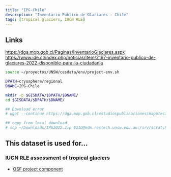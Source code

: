```yaml
---
title: "IPG-Chile"
description: "Inventario Publico de Glaciares - Chile"
tags: [tropical glaciers, IUCN RLE]
---
```


## Links

https://dga.mop.gob.cl/Paginas/InventarioGlaciares.aspx
https://www.ide.cl/index.php/noticias/item/2167-inventario-publico-de-glaciares-2022-disponible-para-la-ciudadania

```sh
source ~/proyectos/UNSW/cesdata/env/project-env.sh

DPATH=cryosphere/regional
DNAME=IPG-Chile

mkdir -p $GISDATA/$DPATH/$DNAME/
cd $GISDATA/$DPATH/$DNAME/

## Download error
# wget --continue https://dga.mop.gob.cl/estudiospublicaciones/mapoteca/Documents/IPG2022.zip

## copy from local download
# scp ~/Downloads/IPG2022.zip $zID@kdm.restech.unsw.edu.au:/srv/scratch/cesdata/gisdata/cryosphere/regional/IPG-Chile/
```

## This dataset is used for...

### IUCN RLE assessment of tropical glaciers 

- [OSF project component](https://osf.io/432sb/)

